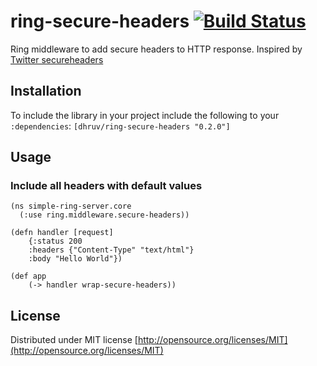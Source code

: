 # ring-secure-headers  [![Build Status](https://travis-ci.org/dhruvchandna/ring-secure-headers.png?branch=master)](https://travis-ci.org/dhruvchandna/ring-secure-headers)


Ring middleware to add secure headers to HTTP response. Inspired by [Twitter secureheaders](https://github.com/twitter/secureheaders)

## Installation
To include the library in your project include the following to your `:dependencies`:
	`[dhruv/ring-secure-headers "0.2.0"]`
    
## Usage
### Include all headers with default values
	(ns simple-ring-server.core
  	  (:use ring.middleware.secure-headers))
    
    (defn handler [request]
  		{:status 200
   		:headers {"Content-Type" "text/html"}
   		:body "Hello World"})

	(def app
    	(-> handler wrap-secure-headers))
## License

Distributed under MIT license [http://opensource.org/licenses/MIT](http://opensource.org/licenses/MIT)
